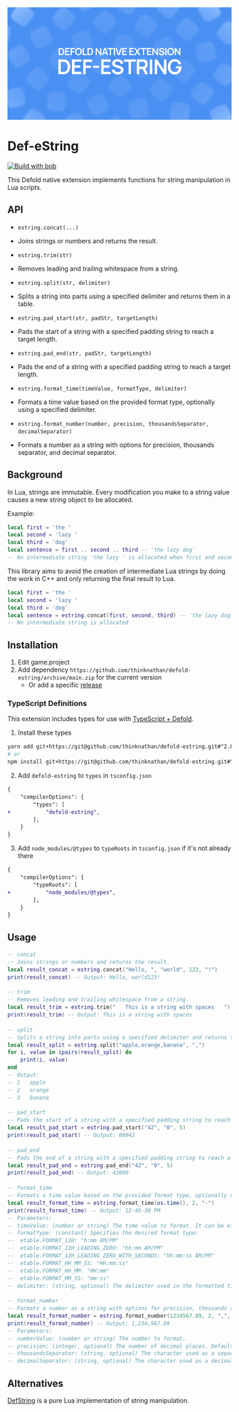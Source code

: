 <img src="_docs/def-estring-x1.png" alt="Def-eString">

# Def-eString

[![Build with bob](https://github.com/thinknathan/defold-estring/actions/workflows/bob.yml/badge.svg)](https://github.com/thinknathan/defold-estring/actions/workflows/bob.yml)

This Defold native extension implements functions for string manipulation in Lua scripts.

## API

- `estring.concat(...)`
- Joins strings or numbers and returns the result.

- `estring.trim(str)`
- Removes leading and trailing whitespace from a string.

- `estring.split(str, delimiter)`
- Splits a string into parts using a specified delimiter and returns them in a table.

- `estring.pad_start(str, padStr, targetLength)`
- Pads the start of a string with a specified padding string to reach a target length.

- `estring.pad_end(str, padStr, targetLength)`
- Pads the end of a string with a specified padding string to reach a target length.

- `estring.format_time(timeValue, formatType, delimiter)`
- Formats a time value based on the provided format type, optionally using a specified delimiter.

- `estring.format_number(number, precision, thousandsSeparator, decimalSeparator)`
- Formats a number as a string with options for precision, thousands separator, and decimal separator.

## Background

In Lua, strings are immutable. Every modification you make to a string value causes a new string object to be allocated.

Example:

```lua
local first = 'the '
local second = 'lazy '
local third = 'dog'
local sentence = first .. second .. third -- 'the lazy dog'
-- An intermediate string 'the lazy ' is allocated when first and second are joined
```

This library aims to avoid the creation of intermediate Lua strings by doing the work in C++ and only returning the final result to Lua.

```lua
local first = 'the '
local second = 'lazy '
local third = 'dog'
local sentence = estring.concat(first, second, third) -- 'the lazy dog'
-- No intermediate string is allocated
```

## Installation

1. Edit game.project
2. Add dependency `https://github.com/thinknathan/defold-estring/archive/main.zip` for the current version
   - Or add a specific [release](https://github.com/thinknathan/defold-estring/releases)

### TypeScript Definitions

This extension includes types for use with [TypeScript + Defold](https://ts-defold.dev/).

1. Install these types

```bash
yarn add git+https://git@github.com/thinknathan/defold-estring.git#^2.0.0 -D
# or
npm install git+https://git@github.com/thinknathan/defold-estring.git#^2.0.0 --save-dev
```

2. Add `defold-estring` to `types` in `tsconfig.json`

```diff
{
	"compilerOptions": {
		"types": [
+			"defold-estring",
		],
	}
}
```

3. Add `node_modules/@types` to `typeRoots` in `tsconfig.json` if it's not already there

```diff
{
	"compilerOptions": {
		"typeRoots": [
+			"node_modules/@types",
		],
	}
}
```

## Usage

```lua
-- concat
-- Joins strings or numbers and returns the result.
local result_concat = estring.concat("Hello, ", "world", 123, "!")
print(result_concat) -- Output: Hello, world123!

-- trim
-- Removes leading and trailing whitespace from a string.
local result_trim = estring.trim("   This is a string with spaces   ")
print(result_trim) -- Output: This is a string with spaces

-- split
-- Splits a string into parts using a specified delimiter and returns them in a table.
local result_split = estring.split("apple,orange,banana", ",")
for i, value in ipairs(result_split) do
    print(i, value)
end
-- Output:
-- 1   apple
-- 2   orange
-- 3   banana

-- pad_start
-- Pads the start of a string with a specified padding string to reach a target length.
local result_pad_start = estring.pad_start("42", "0", 5)
print(result_pad_start) -- Output: 00042

-- pad_end
-- Pads the end of a string with a specified padding string to reach a target length.
local result_pad_end = estring.pad_end("42", "0", 5)
print(result_pad_end) -- Output: 42000

-- format_time
-- Formats a time value based on the provided format type, optionally using a specified delimiter.
local result_format_time = estring.format_time(os.time(), 2, "-")
print(result_format_time) -- Output: 12-45-30 PM
-- Parameters:
-- timeValue: (number or string) The time value to format. It can be either a numeric timestamp or a string representing a date and time.
-- formatType: (constant) Specifies the desired format type:
-- 	etable.FORMAT_12H: "h:mm AM/PM"
-- 	etable.FORMAT_12H_LEADING_ZERO: "hh:mm AM/PM"
-- 	etable.FORMAT_12H_LEADING_ZERO_WITH_SECONDS: "hh:mm:ss AM/PM"
-- 	etable.FORMAT_HH_MM_SS: "HH:mm:ss"
-- 	etable.FORMAT_HH_MM: "HH:mm"
-- 	etable.FORMAT_MM_SS: "mm:ss"
-- delimiter: (string, optional) The delimiter used in the formatted time. Default is ":".

-- format_number
-- Formats a number as a string with options for precision, thousands separator, and decimal separator.
local result_format_number = estring.format_number(1234567.89, 2, ",", ".")
print(result_format_number) -- Output: 1,234,567.89
-- Parameters:
-- numberValue: (number or string) The number to format.
-- precision: (integer, optional) The number of decimal places. Default is 0.
-- thousandsSeparator: (string, optional) The character used as a separator for thousands. Default is ",".
-- decimalSeparator: (string, optional) The character used as a decimal point. Default is ".".
```

## Alternatives

[DefString](https://github.com/subsoap/defstring) is a pure Lua implementation of string manipulation.
